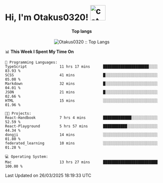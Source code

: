 <h1> Hi, I'm Otakus0320! <img src="https://media.giphy.com/media/mGcNjsfWAjY5AEZNw6/giphy.gif" width="50" alt="cat"></h1>

<h4 align="center">Top langs</h4>

<p align="center"><img src="https://github-readme-stats.vercel.app/api/top-langs/?username=Otakus0320&langs_count=10&theme=tokyonight&layout=compact&timestamp={{random_number}}" alt="Otakus0320 :: Top Langs" /></p>

<!--START_SECTION:waka-->
📊 **This Week I Spent My Time On** 

```text
💬 Programming Languages: 
TypeScript               11 hrs 17 mins      █████████████████████░░░░   83.93 % 
SCSS                     41 mins             █░░░░░░░░░░░░░░░░░░░░░░░░   05.08 % 
Markdown                 32 mins             █░░░░░░░░░░░░░░░░░░░░░░░░   04.01 % 
JSON                     21 mins             █░░░░░░░░░░░░░░░░░░░░░░░░   02.66 % 
HTML                     15 mins             ░░░░░░░░░░░░░░░░░░░░░░░░░   01.96 % 

🐱‍💻 Projects: 
React-Handbook           7 hrs 4 mins        █████████████░░░░░░░░░░░░   52.59 % 
React-Playground         5 hrs 57 mins       ███████████░░░░░░░░░░░░░░   44.34 % 
dongji                   14 mins             ░░░░░░░░░░░░░░░░░░░░░░░░░   01.80 % 
federated_learning       10 mins             ░░░░░░░░░░░░░░░░░░░░░░░░░   01.28 % 

💻 Operating System: 
Mac                      13 hrs 27 mins      █████████████████████████   100.00 % 
```


 Last Updated on 26/03/2025 18:19:33 UTC
<!--END_SECTION:waka-->
